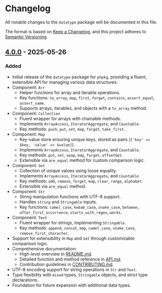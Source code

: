 # Changelog

All notable changes to the `datatype` package will be documented in this file.

The format is based on [Keep a Changelog](https://keepachangelog.com/), and this project adheres to [Semantic Versioning](https://semver.org/).

## [4.0.0] - 2025-05-26

### Added
- Initial release of the `datatype` package for `phpkg`, providing a fluent, extensible API for managing various data structures.
- Component: `Arr`
  - Helper functions for array and iterable operations.
  - Key functions: `to_array`, `map`, `first`, `forget`, `contains`, `assert_equal`, `assert_same`.
  - Supports arrays, iterables, and objects with a `to_array` method.
- Component: `Collection`
  - Fluent wrapper for arrays with chainable methods.
  - Implements `ArrayAccess`, `IteratorAggregate`, and `Countable`.
  - Key methods: `push`, `put`, `set`, `map`, `forget`, `take_first`.
- Component: `Map`
  - Key-value store ensuring unique keys, stored as pairs (`['key' => $key, 'value' => $value]`).
  - Implements `ArrayAccess`, `IteratorAggregate`, and `Countable`.
  - Key methods: `put`, `set`, `swap`, `map`, `forget`, `offsetGet`.
  - Extensible via `are_equal` method for custom comparison logic.
- Component: `Set`
  - Collection of unique values using loose equality.
  - Implements `ArrayAccess`, `IteratorAggregate`, and `Countable`.
  - Key methods: `add`, `remove`, `forget`, `map`, `clear`, `range`, `alphabet`.
  - Extensible via `are_equal` method.
- Component: `Str`
  - String manipulation functions with UTF-8 support.
  - Handles `string` and `Stringable` inputs.
  - Key functions: `camel_case`, `kebab_case`, `snake_case`, `between`, `after_first_occurrence`, `starts_with_regex`, `words`.
- Component: `Text`
  - Fluent wrapper for strings, implementing `Stringable`.
  - Key methods: `append`, `concat`, `map`, `camel_case`, `snake_case`, `remove_first_character`.
- Support for extensibility in `Map` and `Set` through customizable comparison logic.
- Comprehensive documentation:
  - High-level overview in [README.md](README.md).
  - Detailed function and method reference in [API.md](API.md).
  - Contribution guidelines in [CONTRIBUTING.md](.github/CONTRIBUTING.md).
- UTF-8 encoding support for string operations in `Str` and `Text`.
- Type flexibility with `mixed` types, `Stringable` objects, and strict type declarations.
- Foundation for future expansion with additional data types.

[4.0.0]: https://github.com/php-repos/datatype/releases/tag/v4.0.0